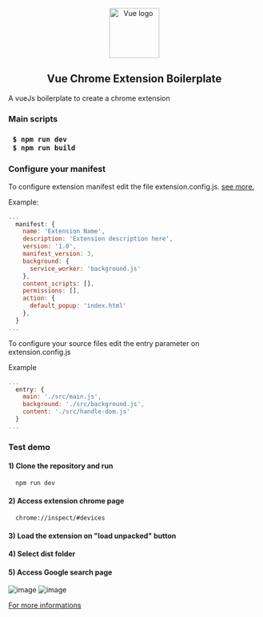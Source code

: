 <p align="center"><a href="https://vuejs.org" target="_blank" rel="noopener noreferrer"><img width="100" src="https://vuejs.org/images/logo.png" alt="Vue logo"></a></p>

<h2 align="center">Vue Chrome Extension Boilerplate </h2>

<p>A vueJs boilerplate to create a chrome extension</p>

<h3> Main scripts <h3>
  
 ```bash
  $ npm run dev
  $ npm run build
 ```
  
  <h3> Configure your manifest </h3>
  <p>
    To configure extension manifest edit the file extension.config.js. <a target=”_blank” href="https://developer.chrome.com/docs/extensions/mv3/manifest/">see more.</a>
  </p>
  <p>Example:</p>
  
  ```javascript
  ...
    manifest: {
      name: 'Extension Name',
      description: 'Extension description here',
      version: '1.0',
      manifest_version: 3,
      background: {
        service_worker: 'background.js'
      },
      content_scripts: [],
      permissions: [],
      action: {
        default_popup: 'index.html'
      },
    }
  ...
  ```
  
  <p>
    To configure your source files edit the entry parameter on extension.config.js
  </p>
  <p>Example</p>
  
  ```javascript
  ...
    entry: {
      main: './src/main.js',
      background: './src/background.js',
      content: './src/handle-dom.js'
    }
  ...
  ```
  
  <h3> Test demo </h3>
  <h4>1) Clone the repository and run</h4>
  
  ```bash
    npm run dev
  ```
  
  <h4>2) Access extension chrome page</h4>
  
```
  chrome://inspect/#devices
```
  
  <h4>3) Load the extension on "load unpacked" button </h4>
  
  <h4>4) Select dist folder</h4>
  
  <h4>5) Access Google search page</h4>
  
![image](https://user-images.githubusercontent.com/15523068/142745900-4effb0dc-c51c-4a8c-afbe-7df63a55f29a.png)
![image](https://user-images.githubusercontent.com/15523068/142745903-548f02bd-ce42-4a45-a753-1cc9db1847ce.png)

<a href="https://developer.chrome.com/docs/extensions/mv3/getstarted/#unpacked" target=”_blank”>For more informations</a>
